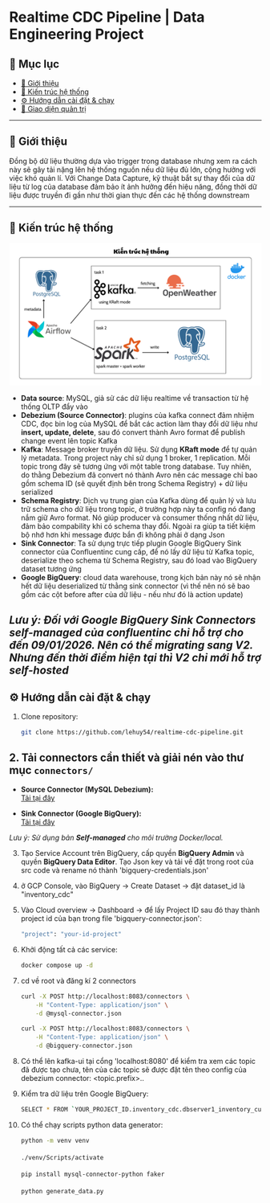 # Realtime CDC Pipeline | Data Engineering Project

## 📑 Mục lục
- [🎯 Giới thiệu](#-giới-thiệu)  
- [🧩 Kiến trúc hệ thống](#-kiến-trúc-hệ-thống)   
- [⚙️ Hướng dẫn cài đặt & chạy](#️-hướng-dẫn-cài-đặt--chạy)  
- [🔗 Giao diện quản trị](#-giao-diện-quản-trị)  

---

## 🎯 Giới thiệu

 Đồng bộ dữ liệu thường dựa vào trigger trong database nhưng xem ra cách này sẽ gây tải nặng lên hệ thống nguồn nếu dữ liệu đủ lớn, cộng hưởng với việc khó quản lí. Với Change Data Capture, kỹ thuật bắt sự thay đổi của dữ liệu từ log của database đảm bảo ít ảnh hưởng đến hiệu năng, đồng thời dữ liệu được truyền đi gần như thời gian thực đến các hệ thống downstream

---

## 🧩 Kiến trúc hệ thống

![Kiến trúc hệ thống](https://github.com/lehuy54/weather-data-pipeline/blob/main/Ki%E1%BA%BFn%20tr%C3%BAc%20h%E1%BB%87%20th%E1%BB%91ng.png)

- **Data source**: MySQL, giả sử các dữ liệu realtime về transaction từ hệ thống OLTP đẩy vào  
- **Debezium (Source Connector)**: plugins của kafka connect đảm nhiệm CDC, đọc bin log của MySQL để bắt các action làm thay đổi dữ liệu như **insert, update, delete**, sau đó convert thành Avro format để publish change event lên topic Kafka
- **Kafka**: Message broker truyền dữ liệu. Sử dụng **KRaft mode** để tự quản lý metadata. Trong project này chỉ sử dụng 1 broker, 1 replication. Mỗi topic trong đây sẽ tương ứng với một table trong database. Tuy nhiên, do thằng Debezium đã convert nó thành Avro nên các message chỉ bao gồm schema ID (sẽ quyết định bên trong Schema Registry) + dữ liệu serialized
- **Schema Registry**: Dịch vụ trung gian của Kafka dùng để quản lý và lưu trữ schema cho dữ liệu trong topic, ở trường hợp này ta config nó đang nắm giữ Avro format. Nó giúp producer và consumer thống nhất dữ liệu, đảm bảo compability khi có schema thay đổi. Ngoài ra giúp ta tiết kiệm bộ nhớ hơn khi message được bắn đi không phải ở dạng Json  
- **Sink Connector**: Ta sử dụng trực tiếp plugin Google BigQuery Sink connector của Confluentinc cung cấp, để nó lấy dữ liệu từ Kafka topic, deserialize theo schema từ Schema Registry, sau đó load vào BigQuery dataset tương ứng
- **Google BigQuery**: cloud data warehouse, trong kịch bản này nó sẽ nhận hết dữ liệu deserialized từ thằng sink connector (vì thế nên nó sẽ bao gồm các cột before after của dữ liệu - nếu như đó là action update)

*Lưu ý: Đối với Google BigQuery Sink Connectors self-managed của confluentinc chỉ hỗ trợ cho đến 09/01/2026. Nên có thể migrating sang V2. Nhưng đến thời điểm hiện tại thì V2 chỉ mới hỗ trợ self-hosted*
---

## ⚙️ Hướng dẫn cài đặt & chạy

1. Clone repository:
    ```bash
    git clone https://github.com/lehuy54/realtime-cdc-pipeline.git
    ```
## 2. Tải connectors cần thiết và giải nén vào thư mục `connectors/`

- **Source Connector (MySQL Debezium):**  
  [Tải tại đây](https://repo1.maven.org/maven2/io/debezium/debezium-connector-mysql/2.5.4.Final/debezium-connector-mysql-2.5.4.Final-plugin.tar.gz)

- **Sink Connector (Google BigQuery):**  
  [Tải tại đây](https://www.confluent.io/hub/wepay/kafka-connect-bigquery)

*Lưu ý: Sử dụng bản **Self-managed** cho môi trường Docker/local.*


3. Tạo Service Account trên BigQuery, cấp quyền **BigQuery Admin** và quyền **BigQuery Data Editor**. Tạo Json key và tải về đặt trong root của src code và rename nó thành 'bigquery-credentials.json' 

4. ở GCP Console, vào BigQuery -> Create Dataset -> đặt dataset_id là "inventory_cdc"

5. Vào Cloud overview -> Dashboard -> để lấy Project ID sau đó thay thành project id của bạn trong file 'bigquery-connector.json':
    ```bash
    "project": "your-id-project"
    ```
6. Khởi động tất cả các service:
    ```bash
    docker compose up -d
    ```
7. cd về root và đăng kí 2 connectors
    ```bash
    curl -X POST http://localhost:8083/connectors \
        -H "Content-Type: application/json" \
        -d @mysql-connector.json

    ```
    ```bash
    curl -X POST http://localhost:8083/connectors \
        -H "Content-Type: application/json" \
        -d @bigquery-connector.json

    ```
8. Có thể lên kafka-ui tại cổng 'localhost:8080' để kiểm tra xem các topic đã được tạo chưa, tên của các topic sẽ được đặt tên theo config của debezium connector: <topic.prefix>.<database>.<table>

9. Kiểm tra dữ liệu trên Google BigQuery:
    ```bash
    SELECT * FROM `YOUR_PROJECT_ID.inventory_cdc.dbserver1_inventory_customers` LIMIT 10;
    ```
10. Có thể chạy scripts python data generator:
    ```bash
    python -m venv venv

    ./venv/Scripts/activate

    pip install mysql-connector-python faker

    python generate_data.py
    ```
